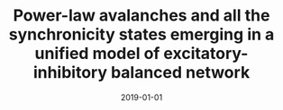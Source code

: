 ---
title: "Power-law avalanches and all the synchronicity states emerging in a unified model of excitatory-inhibitory balanced network"
collection: publications
date: 2019-01-01
year: 2019
venue: 'Bernstein Conference'
paperurl: 'https://dx.doi.org/10.12751/nncn.bc2019.0253'
citation: ' <u>M. Girardi-Schappo</u>,  L. Brochini,  A. Costa,  T. Carvalho,  O. Kinouchi, &quot;Power-law avalanches and all the synchronicity states emerging in a unified model of excitatory-inhibitory balanced network.&quot; Bernstein Conference, 2019.'
pubtype:  proceedings
---